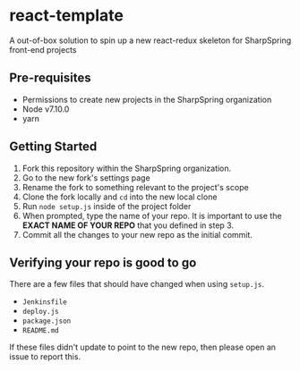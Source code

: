# react-template
A out-of-box solution to spin up a new react-redux skeleton for SharpSpring front-end projects

## Pre-requisites
* Permissions to create new projects in the SharpSpring organization
* Node v7.10.0
* yarn

## Getting Started

1. Fork this repository within the SharpSpring organization.
2. Go to the new fork's settings page
3. Rename the fork to something relevant to the project's scope
4. Clone the fork locally and `cd` into the new local clone
5. Run `node setup.js` inside of the project folder
6. When prompted, type the name of your repo. It is important to use the **EXACT NAME OF YOUR REPO** that you defined in step 3.
7. Commit all the changes to your new repo as the initial commit.

## Verifying your repo is good to go

There are a few files that should have changed when using `setup.js`.

* `Jenkinsfile`
* `deploy.js`
* `package.json`
* `README.md`

If these files didn't update to point to the new repo, then please open an issue to report this.